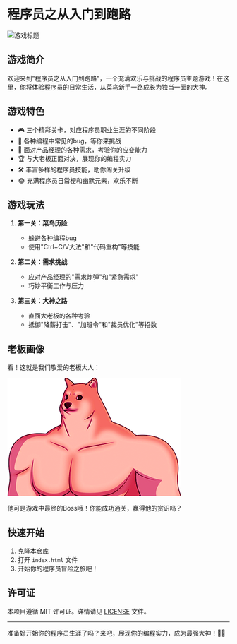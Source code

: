 # 程序员之从入门到跑路

![游戏标题](images/game_title.png)

## 游戏简介

欢迎来到"程序员之从入门到跑路"，一个充满欢乐与挑战的程序员主题游戏！在这里，你将体验程序员的日常生活，从菜鸟新手一路成长为独当一面的大神。

## 游戏特色

- 🎮 三个精彩关卡，对应程序员职业生涯的不同阶段
- 🐞 各种编程中常见的bug，等你来挑战
- 💼 面对产品经理的各种需求，考验你的应变能力
- 🏆 与大老板正面对决，展现你的编程实力
- 🛠️ 丰富多样的程序员技能，助你闯关升级
- 😂 充满程序员日常梗和幽默元素，欢乐不断

## 游戏玩法

1. **第一关：菜鸟历险**
   - 躲避各种编程bug
   - 使用"Ctrl+C/V大法"和"代码重构"等技能
   
2. **第二关：需求挑战**
   - 应对产品经理的"需求炸弹"和"紧急需求"
   - 巧妙平衡工作与压力
   
3. **第三关：大神之路**
   - 直面大老板的各种考验
   - 抵御"降薪打击"、"加班令"和"裁员优化"等招数

## 老板画像

看！这就是我们敬爱的老板大人：

![老板的帅照](images/boss.png)

他可是游戏中最终的Boss哦！你能成功通关，赢得他的赏识吗？

## 快速开始

1. 克隆本仓库
2. 打开 `index.html` 文件
3. 开始你的程序员冒险之旅吧！


## 许可证

本项目遵循 MIT 许可证。详情请见 [LICENSE](LICENSE) 文件。

---

准备好开始你的程序员生涯了吗？来吧，展现你的编程实力，成为最强大神！🚀✨

